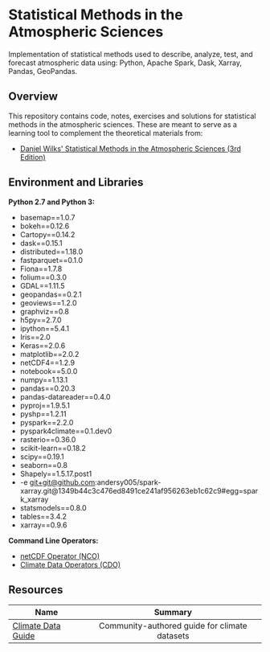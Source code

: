 # Statistical Methods in the Atmospheric Sciences
Implementation of statistical methods used to describe, analyze, test, and forecast atmospheric data using: Python, Apache Spark, Dask, Xarray, Pandas, GeoPandas.

## Overview
This repository contains code, notes, exercises and solutions for statistical methods in the atmospheric sciences. These are meant to serve as a learning tool to complement the theoretical materials from:

- [Daniel Wilks' Statistical Methods in the Atmospheric Sciences (3rd Edition)](https://www.amazon.com/Statistical-Atmospheric-Sciences-International-Geophysics/dp/0123850223)


## Environment and Libraries

**Python 2.7 and Python 3:**
- basemap==1.0.7
- bokeh==0.12.6
- Cartopy==0.14.2
- dask==0.15.1
- distributed==1.18.0
- fastparquet==0.1.0
- Fiona==1.7.8
- folium==0.3.0
- GDAL==1.11.5
- geopandas==0.2.1
- geoviews==1.2.0
- graphviz==0.8
- h5py==2.7.0
- ipython==5.4.1
- Iris==2.0
- Keras==2.0.6
- matplotlib==2.0.2
- netCDF4==1.2.9
- notebook==5.0.0
- numpy==1.13.1
- pandas==0.20.3
- pandas-datareader==0.4.0
- pyproj==1.9.5.1
- pyshp==1.2.11
- pyspark==2.2.0
- pyspark4climate==0.1.dev0
- rasterio==0.36.0
- scikit-learn==0.18.2
- scipy==0.19.1
- seaborn==0.8
- Shapely==1.5.17.post1
- -e git+git@github.com:andersy005/spark-xarray.git@1349b44c3c476ed8491ce241af956263eb1c62c9#egg=spark_xarray
- statsmodels==0.8.0
- tables==3.4.2
- xarray==0.9.6

**Command Line Operators:**
- [netCDF Operator (NCO)](http://nco.sourceforge.net/)
- [Climate Data Operators (CDO)](https://code.mpimet.mpg.de/projects/cdo/wiki/Cdo#Documentation)

## Resources

| Name                                                          |  Summary                                      |
|---------------------------------------------------------------|:---------------------------------------------:|
|[Climate Data Guide](https://climatedataguide.ucar.edu/)       | Community-authored guide for climate datasets |